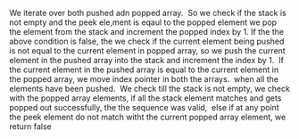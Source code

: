 We iterate over both pushed adn popped array.
​
So we check if the stack is not empty and the peek ele,ment is eqaul to the popped element
we pop the element from the stack and increment the popped index by 1.
​
If the the above condition is false, the we check if the current element being pushed is not equal to the current element in popped array, so we push the current element in the pushed array into the stack and increment the index by 1.
​
If the current element in the pushed array is equal to the current element in the popped array, we move index pointer in both the arrays.
​
when all the elements have been pushed.
​
We check till the stack is not empty, we check with the popped array elements, if all the stack element matches and gets popped out successfully, the the sequence was valid,
​
else if at any point the peek element do not match witht the current popped array element, we return false